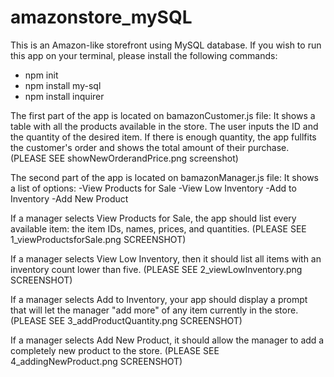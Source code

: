 # amazonstore_mySQL
This is an Amazon-like storefront using MySQL database. If you wish to run this app on your terminal, please install the following commands:
- npm init
- npm install my-sql
- npm install inquirer

The first part of the app is located on bamazonCustomer.js file:
It shows a table with all the products available in the store. The user inputs the ID and the quantity of the desired item. If there is enough quantity, the app fullfits the customer's order and shows the total amount of their purchase. 
(PLEASE SEE showNewOrderandPrice.png screenshot)

The second part of the app is located on bamazonManager.js file:
It shows a list of options:
-View Products for Sale
-View Low Inventory
-Add to Inventory
-Add New Product

If a manager selects View Products for Sale, the app should list every available item: the item IDs, names, prices, and quantities.
(PLEASE SEE 1_viewProductsforSale.png SCREENSHOT)

If a manager selects View Low Inventory, then it should list all items with an inventory count lower than five.
(PLEASE SEE 2_viewLowInventory.png SCREENSHOT)

If a manager selects Add to Inventory, your app should display a prompt that will let the manager "add more" of any item currently in the store.
(PLEASE SEE 3_addProductQuantity.png SCREENSHOT)

If a manager selects Add New Product, it should allow the manager to add a completely new product to the store.
(PLEASE SEE 4_addingNewProduct.png SCREENSHOT)
